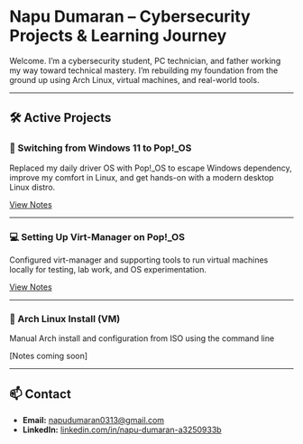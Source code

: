 # Napu Dumaran – Cybersecurity Projects & Learning Journey

Welcome. I’m a cybersecurity student, PC technician, and father working my way toward technical mastery. I’m rebuilding my foundation from the ground up using Arch Linux, virtual machines, and real-world tools.

---

## 🛠️ Active Projects

### 🧭 Switching from Windows 11 to Pop!_OS
Replaced my daily driver OS with Pop!_OS to escape Windows dependency, improve my comfort in Linux, and get hands-on with a modern desktop Linux distro.

[View Notes](notes/Windows-to-POP_OS.md)


---

### 💻 Setting Up Virt-Manager on Pop!_OS
Configured virt-manager and supporting tools to run virtual machines locally for testing, lab work, and OS experimentation.

[View Notes](notes/Setting_Up_Virt_Manager.md)

---

### 🐧 Arch Linux Install (VM)
Manual Arch install and configuration from ISO using the command line

[Notes coming soon]

---

## 📫 Contact
- **Email:** napudumaran0313@gmail.com
- **LinkedIn:** [linkedin.com/in/napu-dumaran-a3250933b](https://www.linkedin.com/in/napu-dumaran-a3250933b?lipi=urn%3Ali%3Apage%3Ad_flagship3_profile_view_base_contact_details%3BmfNv%2BVJsSSeO%2BsoBMGzW1A%3D%3D)

